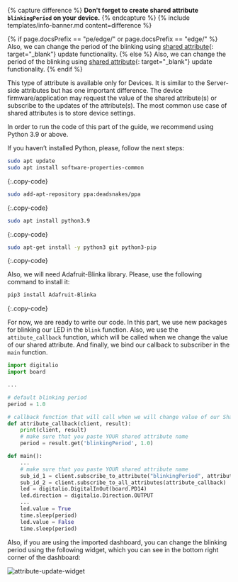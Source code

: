 {% capture difference %}
**Don't forget to create shared attribute `blinkingPeriod` on your device.** 
{% endcapture %}
{% include templates/info-banner.md content=difference %}

{% if page.docsPrefix == "pe/edge/" or page.docsPrefix == "edge/" %}
Also, we can change the period of the blinking using [shared attribute](/docs/{{peDocsPrefix}}user-guide/attributes/#shared-attributes){: target="_blank"} update functionality.
{% else %}
Also, we can change the period of the blinking using [shared attribute](/docs/{{page.docsPrefix}}user-guide/attributes/#shared-attributes){: target="_blank"} update functionality.
{% endif %}

This type of attribute is available only for Devices. It is similar to the Server-side attributes but has one important 
difference. The device firmware/application may request the value of the shared attribute(s) or subscribe to the updates 
of the attribute(s). The most common use case of shared attributes is to store device settings.

In order to run the code of this part of the guide, we recommend using Python 3.9 or above.  


If you haven’t installed Python, please, follow the next steps:  

```bash
sudo apt update
sudo apt install software-properties-common
```
{:.copy-code}

```bash
sudo add-apt-repository ppa:deadsnakes/ppa
```
{:.copy-code}

```bash
sudo apt install python3.9
```
{:.copy-code}

```bash
sudo apt-get install -y python3 git python3-pip
```
{:.copy-code}

Also, we will need Adafruit-Blinka library. Please, use the following command to install it:  

```bash
pip3 install Adafruit-Blinka
```
{:.copy-code}


For now, we are ready to write our code. In this part, we use new packages for blinking our LED in the `blink` function.
Also, we use the `attibute_callback` function, which will be called when we change the value of our shared attribute. And 
finally, we bind our callback to subscriber in the `main` function.

```python
import digitalio
import board

...

# default blinking period
period = 1.0

# callback function that will call when we will change value of our Shared Attribute
def attribute_callback(client, result):
    print(client, result)
    # make sure that you paste YOUR shared attribute name
    period = result.get('blinkingPeriod', 1.0)

def main():
    ...
    # make sure that you paste YOUR shared attribute name
    sub_id_1 = client.subscribe_to_attribute("blinkingPeriod", attribute_callback)
    sub_id_2 = client.subscribe_to_all_attributes(attribute_callback)
    led = digitalio.DigitalInOut(board.PD14)
    led.direction = digitalio.Direction.OUTPUT
    ...
    led.value = True
    time.sleep(period)
    led.value = False
    time.sleep(period)
```

Also, if you are using the imported dashboard, you can change the blinking period using the following widget, which you 
can see in the bottom right corner of the dashboard:

![attribute-update-widget](https://img.thingsboard.io/devices-library/basic/single-board-computers/attribute-update-widget.png)
